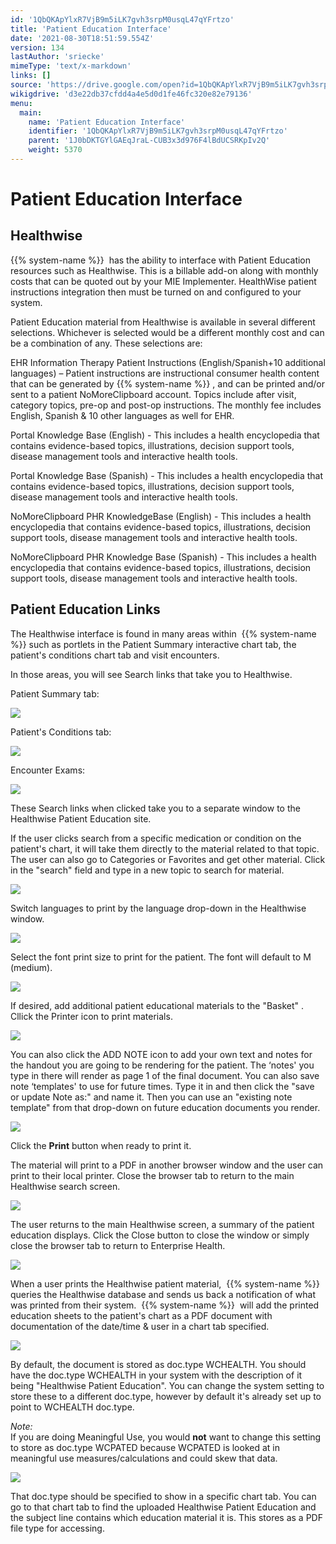 ```yaml
---
id: '1QbQKApYlxR7VjB9m5iLK7gvh3srpM0usqL47qYFrtzo'
title: 'Patient Education Interface'
date: '2021-08-30T18:51:59.554Z'
version: 134
lastAuthor: 'sriecke'
mimeType: 'text/x-markdown'
links: []
source: 'https://drive.google.com/open?id=1QbQKApYlxR7VjB9m5iLK7gvh3srpM0usqL47qYFrtzo'
wikigdrive: 'd3e22db37cfdd4a4e5d0d1fe46fc320e82e79136'
menu:
  main:
    name: 'Patient Education Interface'
    identifier: '1QbQKApYlxR7VjB9m5iLK7gvh3srpM0usqL47qYFrtzo'
    parent: '1J0bDKTGYlGAEqJraL-CUB3x3d976F4lBdUCSRKpIv2Q'
    weight: 5370
---
```

# Patient Education Interface  

  
## Healthwise  
  
{{% system-name %}}  has the ability to interface with Patient Education resources such as Healthwise. This is a billable add-on along with monthly costs that can be quoted out by your MIE Implementer. HealthWise patient instructions integration then must be turned on and configured to your system.

Patient Education material from Healthwise is available in several different selections. Whichever is selected would be a different monthly cost and can be a combination of any. These selections are:

EHR Information Therapy Patient Instructions (English/Spanish+10 additional languages) – Patient instructions are instructional consumer health content that can be generated by {{% system-name %}} , and can be printed and/or sent to a patient NoMoreClipboard account. Topics include after visit, category topics, pre-op and post-op instructions. The monthly fee includes English, Spanish & 10 other languages as well for EHR.

Portal Knowledge Base (English) - This includes a health encyclopedia that contains evidence-based topics, illustrations, decision support tools, disease management tools and interactive health tools.

Portal Knowledge Base (Spanish) - This includes a health encyclopedia that contains evidence-based topics, illustrations, decision support tools, disease management tools and interactive health tools.

NoMoreClipboard PHR KnowledgeBase (English) - This includes a health encyclopedia that contains evidence-based topics, illustrations, decision support tools, disease management tools and interactive health tools.

NoMoreClipboard PHR Knowledge Base (Spanish) - This includes a health encyclopedia that contains evidence-based topics, illustrations, decision support tools, disease management tools and interactive health tools.
  
## Patient Education Links  
  
The Healthwise interface is found in many areas within  {{% system-name %}} such as portlets in the Patient Summary interactive chart tab, the patient's conditions chart tab and visit encounters.

In those areas, you will see Search links that take you to Healthwise.

Patient Summary tab:
  
![](../patient-education-interface.assets/14a44da761e40423ecdf07814a57f3aa.png)  


Patient's Conditions tab:
  
![](../patient-education-interface.assets/df4a4e0dacebe64792df1e330fdb4fb2.png)  


Encounter Exams:
  
![](../patient-education-interface.assets/309e1378216b2591ba694f5d7a0bcf7f.png)  


These Search links when clicked take you to a separate window to the Healthwise Patient Education site.

If the user clicks search from a specific medication or condition on the patient's chart, it will take them directly to the material related to that topic. The user can also go to Categories or Favorites and get other material. Click in the "search" field and type in a new topic to search for material.

  
![](../patient-education-interface.assets/07ff587798c8c6a9579dda248ff1952b.png)  


Switch languages to print by the language drop-down in the Healthwise window.

  
![](../patient-education-interface.assets/27b25f54b34e23333c11a4b6a4b37afd.png)  


Select the font print size to print for the patient. The font will default to M (medium).
  
![](../patient-education-interface.assets/175f7c964de4fb54212bc5c01fad7260.png)  


If desired, add additional patient educational materials to the "Basket" . Cllick the Printer icon to print materials.

  
![](../patient-education-interface.assets/a41df14a757b289d44714e05ff7648d4.png)  



You can also click the ADD NOTE icon to add your own text and notes for the handout you are going to be rendering for the patient. The ‘notes' you type in there will render as page 1 of the final document. You can also save note ‘templates' to use for future times. Type it in and then click the "save or update Note as:" and name it. Then you can use an "existing note template" from that drop-down on future education documents you render.

  
![](../patient-education-interface.assets/40df5bfcb7f8818ba8bc08f3ea2e948e.png)  


Click the **Print** button when ready to print it.

The material will print to a PDF in another browser window and the user can print to their local printer. Close the browser tab to return to the main Healthwise search screen.
  
![](../patient-education-interface.assets/5d295a4ddaf8808ca98a4cfbca0afb38.png)  


The user returns to the main Healthwise screen, a summary of the patient education displays. Click the Close button to close the window or simply close the browser tab to return to Enterprise Health.
  
![](../patient-education-interface.assets/5c5ecd4e8ebab1b74379e5e9c69648e2.png)  


When a user prints the Healthwise patient material,  {{% system-name %}} queries the Healthwise database and sends us back a notification of what was printed from their system.  {{% system-name %}}  will add the printed education sheets to the patient's chart as a PDF document with documentation of the date/time & user in a chart tab specified.

  
![](../patient-education-interface.assets/034311270d07c42d5ae21e454593bf17.png)  



By default, the document is stored as doc.type WCHEALTH. You should have the doc.type WCHEALTH in your system with the description of it being "Healthwise Patient Education". You can change the system setting to store these to a different doc.type, however by default it's already set up to point to WCHEALTH doc.type.

*Note:*  
If you are doing Meaningful Use, you would **not** want to change this setting to store as doc.type WCPATED because WCPATED is looked at in meaningful use measures/calculations and could skew that data.
  
![](../patient-education-interface.assets/65aa294d48f757f0e2f1e7846880441f.png)  

That doc.type should be specified to show in a specific chart tab. You can go to that chart tab to find the uploaded Healthwise Patient Education and the subject line contains which education material it is. This stores as a PDF file type for accessing.


